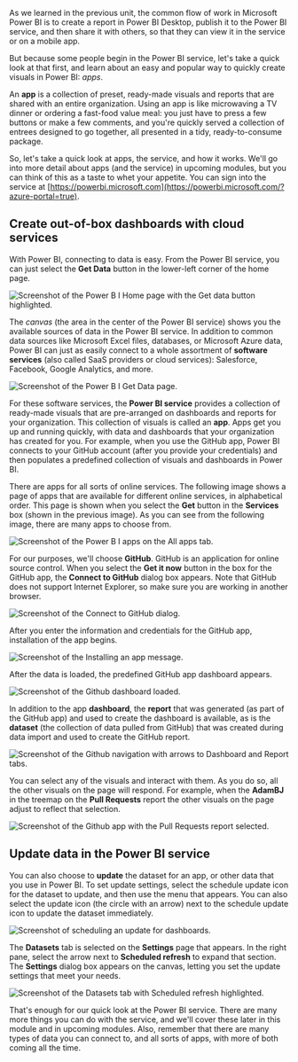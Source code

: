 As we learned in the previous unit, the common flow of work in Microsoft Power BI is to create a report in Power BI Desktop, publish it to the Power BI service, and then share it with others, so that they can view it in the service or on a mobile app.

But because some people begin in the Power BI service, let's take a quick look at that first, and learn about an easy and popular way to quickly create visuals in Power BI: *apps*.

An **app** is a collection of preset, ready-made visuals and reports that are shared with an entire organization. Using an app is like microwaving a TV dinner or ordering a fast-food value meal: you just have to press a few buttons or make a few comments, and you're quickly served a collection of entrees designed to go together, all presented in a tidy, ready-to-consume package.

So, let's take a quick look at apps, the service, and how it works. We'll go into more detail about apps (and the service) in upcoming modules, but you can think of this as a taste to whet your appetite. You can sign into the service at [https://powerbi.microsoft.com](https://powerbi.microsoft.com/?azure-portal=true).

## Create out-of-box dashboards with cloud services

With Power BI, connecting to data is easy. From the Power BI service, you can just select the **Get Data** button in the lower-left corner of the home page.

![Screenshot of the Power B I Home page with the Get data button highlighted.](../media/pbi-touring_01.png)

The *canvas* (the area in the center of the Power BI service) shows you the available sources of data in the Power BI service. In addition to common data sources like Microsoft Excel files, databases, or Microsoft Azure data, Power BI can just as easily connect to a whole assortment of **software services** (also called SaaS providers or cloud services): Salesforce, Facebook, Google Analytics, and more.

![Screenshot of the Power B I Get Data page.](../media/pbi-touring_02.png)

For these software services, the **Power BI service** provides a collection of ready-made visuals that are pre-arranged on dashboards and reports for your organization. This collection of visuals is called an **app**. Apps get you up and running quickly, with data and dashboards that your organization has created for you. For example, when you use the GitHub app, Power BI connects to your GitHub account (after you provide your credentials) and then populates a predefined collection of visuals and dashboards in Power BI.

There are apps for all sorts of online services. The following image shows a page of apps that are available for different online services, in alphabetical order. This page is shown when you select the **Get** button in the **Services** box (shown in the previous image). As you can see from the following image, there are many apps to choose from.

![Screenshot of the Power B I apps on the All apps tab.](../media/pbi-touring_03.png)

For our purposes, we'll choose **GitHub**. GitHub is an application for online source control. When you select the **Get it now** button in the box for the GitHub app, the **Connect to GitHub** dialog box appears. Note that GitHub does not support Internet Explorer, so make sure you are working in another browser.

![Screenshot of the Connect to GitHub dialog.](../media/pbi-touring_03b.png)

After you enter the information and credentials for the GitHub app, installation of the app begins.

![Screenshot of the Installing an app message.](../media/pbi-touring_04.png)

After the data is loaded, the predefined GitHub app dashboard appears.

![Screenshot of the Github dashboard loaded.](../media/pbi-touring_05.png)

In addition to the app **dashboard**, the **report** that was generated (as part of the GitHub app) and used to create the dashboard is available, as is the **dataset** (the collection of data pulled from GitHub) that was created during data import and used to create the GitHub report.

![Screenshot of the Github navigation with arrows to Dashboard and Report tabs.](../media/pbi-touring_06.png)

You can select any of the visuals and interact with them. As you do so, all the other visuals on the page will respond. For example, when the **AdamBJ** in the treemap on the **Pull Requests** report the other visuals on the page adjust to reflect that selection.

![Screenshot of the Github app with the Pull Requests report selected.](../media/pbi-touring_06b.png)

## Update data in the Power BI service

You can also choose to **update** the dataset for an app, or other data that you use in Power BI. To set update settings, select the schedule update icon for the dataset to update, and then use the menu that appears. You can also select the update icon (the circle with an arrow) next to the schedule update icon to update the dataset immediately.

![Screenshot of scheduling an update for dashboards.](../media/pbi-touring_09.png)

The **Datasets** tab is selected on the **Settings** page that appears. In the right pane, select the arrow next to **Scheduled refresh** to expand that section. The **Settings** dialog box appears on the canvas, letting you set the update settings that meet your needs.

![Screenshot of the Datasets tab with Scheduled refresh highlighted.](../media/pbi-touring_10.png)

That's enough for our quick look at the Power BI service. There are many more things you can do with the service, and we'll cover these later in this module and in upcoming modules. Also, remember that there are many types of data you can connect to, and all sorts of apps, with more of both coming all the time.

